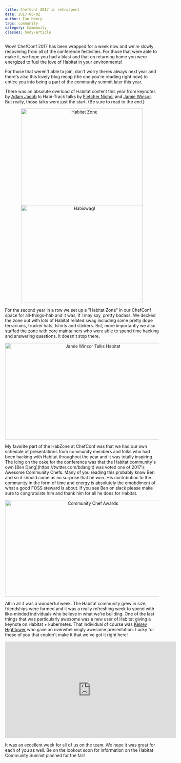 ```yaml
---
title: ChefConf 2017 in retrospect
date: 2017-06-02
author: Ian Henry
tags: community
category: Community
classes: body-article
---
```

Wow! ChefConf 2017 has been wrapped for a week now and we're slowly recovering from all of the conference festivities. For those that were able to make it, we hope you had a blast and that on returning home you were energized to fuel the love of Habitat in your environments!

For those that weren't able to join, don't worry theres always next year and there's also this lovely blog recap (the one you're reading right now) to entice you into being a part of the community summit later this year.

There was an absolute overload of Habitat content this year from keynotes by [Adam Jacob](https://twitter.com/adamhjk) to Habi-Track talks by [Fletcher Nichol](https://twitter.com/fnichol) and [Jamie Winsor](https://twitter.com/resetexistence). But really, those talks were just the start. (Be sure to read to the end.)
<p align="center">
<img src="/blog/media/2017-06-02-ChefConf/hab_zone.png" width="400" height="315" alt="Habitat Zone">
<img src="/blog/media/2017-06-02-ChefConf/air_plant.png" width="400" height="320" alt="Habiswag!">
</p>
For the second year in a row we set up a "Habitat Zone" in our ChefConf space for all-things-hab and it was, if I may say, pretty badass. We decked the zone out with lots of Habitat related swag including some pretty dope terrariums, trucker hats, tshirts and stickers. But, more importantly we also staffed the zone with core maintainers who were able to spend time hacking and answering questions. It doesn't stop there.
<p align="center">
<img src="/blog/media/2017-06-02-ChefConf/reset_talk.png" width="560" height="315" alt="Jamie Winsor Talks Habitat">
</p>
My favorite part of the HabZone at ChefConf was that we had our own schedule of presentations from community members and folks who had been hacking with Habitat throughout the year and it was totally inspiring. The icing on the cake for the conference was that the Habitat community's own [Ben Dang](https://twitter.com/bdangit) was voted one of 2017's Awesome Community Chefs. Many of you reading this probably know Ben and so it should come as no surprise that he won. His contribution to the community in the form of time and energy is absolutely the emobdiment of what a good FOSS steward is about. If you see Ben on slack please make sure to congratulate him and thank him for all he does for Habitat.

<p align="center">
<img src="/blog/media/2017-06-02-ChefConf/community_chefs.png" width="560" height="315" alt="Community Chef Awards">
</p>

All in all it was a wonderful week. The Habitat community grew in size, friendships were formed and it was a really refreshing week to spend with like-minded individuals who believe in what we're building. One of the last things that was particularly awesome was a new user of Habitat giving a keynote on Habitat + kubernetes. That individual of course was [Kelsey Hightower](https://twitter.com/kelseyhightower) who gave an overwhelmingly awesome presentation. Lucky for those of you that couldn't make it that we've got it right here!
<p align="center">
 <iframe width="560" height="315" src="https://www.youtube.com/embed/-yTeXCY3iM0" frameborder="0" allowfullscreen></iframe>
</p>

 It was an excellent week for all of us on the team. We hope it was great for each of you as well. Be on the lookout soon for information on the Habitat Community Summit planned for the fall!
